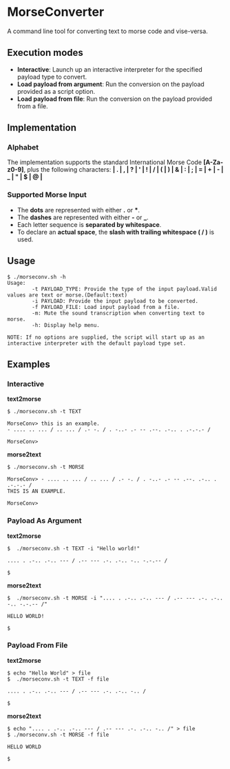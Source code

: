 # MorseConverter
A command line tool for converting text to morse code and vise-versa.

## Execution modes
* **Interactive**: Launch up an interactive interpreter for the specified payload type to convert.
* **Load payload from argument**: Run the conversion on the payload provided as a script option.
* **Load payload from file**: Run the conversion on the payload provided from a file.

## Implementation
### Alphabet
The implementation supports the standard International Morse Code **[A-Za-z0-9]**, plus the following characters: **| . | , | ? | ' | ! | / | ( | ) | & | : | ; | = | + | - | _ | " | $ | @ |** 
### Supported Morse Input
* The **dots** are represented with either **.** or **\***.
* The **dashes** are represented with either **-** or **_**.
* Each letter sequence is **separated by whitespace**.
* To declare an **actual space**, the **slash with trailing whitespace ( / )** is used.
## Usage
```
$ ./morseconv.sh -h
Usage:
 		-t PAYLOAD_TYPE: Provide the type of the input payload.Valid values are text or morse.(Default:text)
 		-i PAYLOAD: Provide the input payload to be converted.
 		-f PAYLOAD_FILE: Load input payload from a file.
 		-m: Mute the sound transcription when converting text to morse.
 		-h: Display help menu.

NOTE: If no options are supplied, the script will start up as an interactive interpreter with the default payload type set.
```
## Examples

### Interactive 
**text2morse**
```
$ ./morseconv.sh -t TEXT

MorseConv> this is an example.
- .... .. ... / .. ... / .- -. / . -..- .- -- .--. .-.. . .-.-.- / 

MorseConv> 
```
**morse2text**
```
$ ./morseconv.sh -t MORSE

MorseConv> - .... .. ... / .. ... / .- -. / . -..- .- -- .--. .-.. . .-.-.- /
THIS IS AN EXAMPLE. 

MorseConv> 
```
### Payload As Argument
**text2morse**
```
$  ./morseconv.sh -t TEXT -i "Hello world!"

.... . .-.. .-.. --- / .-- --- .-. .-.. -.. -.-.-- / 

$
```
**morse2text**
```
$  ./morseconv.sh -t MORSE -i ".... . .-.. .-.. --- / .-- --- .-. .-.. -.. -.-.-- /"

HELLO WORLD! 

$
```
### Payload From File
**text2morse**
```
$ echo "Hello World" > file
$  ./morseconv.sh -t TEXT -f file 

.... . .-.. .-.. --- / .-- --- .-. .-.. -.. / 

$
```
**morse2text**
```
$ echo ".... . .-.. .-.. --- / .-- --- .-. .-.. -.. /" > file
$ ./morseconv.sh -t MORSE -f file 

HELLO WORLD 

$
```
